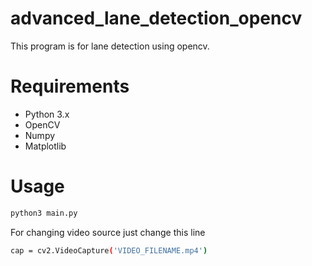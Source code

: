 # advanced_lane_detection_opencv
This program is for lane detection using opencv.

# Requirements
- Python 3.x
- OpenCV
- Numpy
- Matplotlib

# Usage
```sh
python3 main.py
```
For changing video source just change this line
```sh
cap = cv2.VideoCapture('VIDEO_FILENAME.mp4')
```
